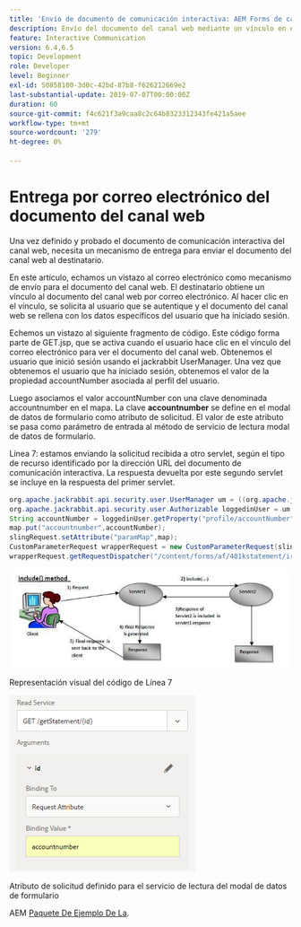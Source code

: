 ```yaml
---
title: 'Envío de documento de comunicación interactiva: AEM Forms de canal web'
description: Envío del documento del canal web mediante un vínculo en el correo electrónico
feature: Interactive Communication
version: 6.4,6.5
topic: Development
role: Developer
level: Beginner
exl-id: 50858100-3d0c-42bd-87b8-f626212669e2
last-substantial-update: 2019-07-07T00:00:00Z
duration: 60
source-git-commit: f4c621f3a9caa8c2c64b8323312343fe421a5aee
workflow-type: tm+mt
source-wordcount: '279'
ht-degree: 0%

---
```


# Entrega por correo electrónico del documento del canal web

Una vez definido y probado el documento de comunicación interactiva del canal web, necesita un mecanismo de entrega para enviar el documento del canal web al destinatario.

En este artículo, echamos un vistazo al correo electrónico como mecanismo de envío para el documento del canal web. El destinatario obtiene un vínculo al documento del canal web por correo electrónico. Al hacer clic en el vínculo, se solicita al usuario que se autentique y el documento del canal web se rellena con los datos específicos del usuario que ha iniciado sesión.

Echemos un vistazo al siguiente fragmento de código. Este código forma parte de GET.jsp, que se activa cuando el usuario hace clic en el vínculo del correo electrónico para ver el documento del canal web. Obtenemos el usuario que inició sesión usando el jackrabbit UserManager. Una vez que obtenemos el usuario que ha iniciado sesión, obtenemos el valor de la propiedad accountNumber asociada al perfil del usuario.

Luego asociamos el valor accountNumber con una clave denominada accountnumber en el mapa. La clave **accountnumber** se define en el modal de datos de formulario como atributo de solicitud. El valor de este atributo se pasa como parámetro de entrada al método de servicio de lectura modal de datos de formulario.

Línea 7: estamos enviando la solicitud recibida a otro servlet, según el tipo de recurso identificado por la dirección URL del documento de comunicación interactiva. La respuesta devuelta por este segundo servlet se incluye en la respuesta del primer servlet.

```java
org.apache.jackrabbit.api.security.user.UserManager um = ((org.apache.jackrabbit.api.JackrabbitSession) session).getUserManager();
org.apache.jackrabbit.api.security.user.Authorizable loggedinUser = um.getAuthorizable(session.getUserID());
String accountNumber = loggedinUser.getProperty("profile/accountNumber")[0].getString();
map.put("accountnumber",accountNumber);
slingRequest.setAttribute("paramMap",map);
CustomParameterRequest wrapperRequest = new CustomParameterRequest(slingRequest,"GET");
wrapperRequest.getRequestDispatcher("/content/forms/af/401kstatement/irastatement/channels/web.html").include(wrapperRequest, response);
```

![Incluir método](assets/includemethod.jpg)

Representación visual del código de Línea 7

![Solicitar configuración de parámetro](assets/requestparameter.png)

Atributo de solicitud definido para el servicio de lectura del modal de datos de formulario

AEM [Paquete De Ejemplo De La](assets/webchanneldelivery.zip).
